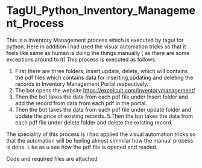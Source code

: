 # TagUI_Python_Inventory_Management_Process
This is a Inventory Management process which is executed by tagui for python. Here in addition i had used the visual automation tricks so that it feels like same as human is doing the things manually [ as there are some exceptions around to it]
This process is executed as follows:

1. First there are three folders, insert,update, delete, which will contains the pdf files which contains data for inserting,updating and deleting the records in Inventory Management Portal respectively.
2. The bot opens the website https://excelcult.com/inventorymanagement/
3. Then the bot takes the data from each pdf file under Insert folder and add the record from data from each pdf in the portal.
4. Then the bot takes the data from each pdf file under update folder and update the price of existing records.
5.Then the bot takes the data from each pdf file under delete folder and delete the existing record.

The speciality of this process is i had applied the visual automation tricks so that the automation will be feeling almost simmilar how the manual process is done. Like as u see how the pdf file is opened and readed.

Code and required files are attached 


